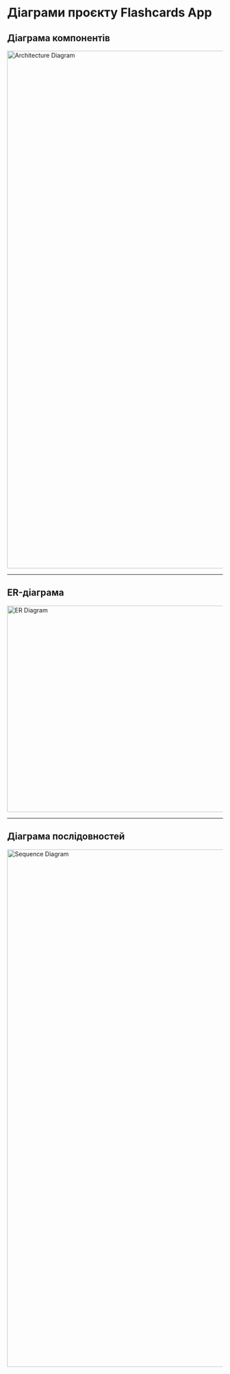 # Діаграми проєкту Flashcards App

## Діаграма компонентів

<img width="3340" height="1206" alt="Architecture Diagram" src="https://ik.imagekit.io/xdluuktjz/flashcards-app/%D0%B4%D1%96%D0%B0%D0%B3%D1%80%D0%B0%D0%BC%D0%B0%20%D0%BA%D0%BE%D0%BC%D0%BF%D0%BE%D0%BD%D0%B5%D0%BD%D1%82%D1%96%D0%B2.drawio.png?updatedAt=1761848656409" />

---

## ER-діаграма

<img width="961" height="481" alt="ER Diagram" src="https://ik.imagekit.io/xdluuktjz/flashcards-app/ER-%D0%B4%D1%96%D0%B0%D0%B3%D1%80%D0%B0%D0%BC%D0%B0.drawio.png?updatedAt=1761848674295" />

---

## Діаграма послідовностей

<img width="3340" height="1206" alt="Sequence Diagram" src="https://ik.imagekit.io/xdluuktjz/flashcards-app/%D0%B4%D1%96%D0%B0%D0%B3%D1%80%D0%B0%D0%BC%D0%B0%20%D0%BF%D0%BE%D1%81%D0%BB%D1%96%D0%B4%D0%BE%D0%B2%D0%BD%D0%BE%D1%81%D1%82%D0%B5%D0%B9.drawio.png?updatedAt=1761848685256" />
